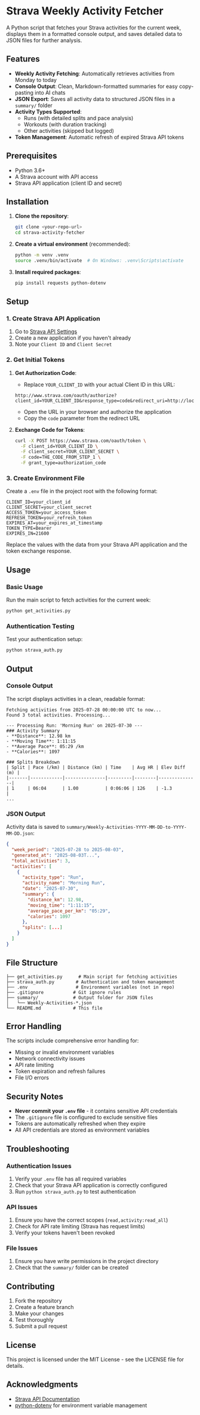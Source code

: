 # Strava Weekly Activity Fetcher

A Python script that fetches your Strava activities for the current week, displays them in a formatted console output, and saves detailed data to JSON files for further analysis.

## Features

- **Weekly Activity Fetching**: Automatically retrieves activities from Monday to today
- **Console Output**: Clean, Markdown-formatted summaries for easy copy-pasting into AI chats
- **JSON Export**: Saves all activity data to structured JSON files in a `summary/` folder
- **Activity Types Supported**:
  - Runs (with detailed splits and pace analysis)
  - Workouts (with duration tracking)
  - Other activities (skipped but logged)
- **Token Management**: Automatic refresh of expired Strava API tokens

## Prerequisites

- Python 3.6+
- A Strava account with API access
- Strava API application (client ID and secret)

## Installation

1. **Clone the repository**:

   ```bash
   git clone <your-repo-url>
   cd strava-activity-fetcher
   ```

2. **Create a virtual environment** (recommended):

   ```bash
   python -m venv .venv
   source .venv/bin/activate  # On Windows: .venv\Scripts\activate
   ```

3. **Install required packages**:

   ```bash
   pip install requests python-dotenv
   ```

## Setup

### 1. Create Strava API Application

1. Go to [Strava API Settings](https://www.strava.com/settings/api)
2. Create a new application if you haven't already
3. Note your `Client ID` and `Client Secret`

### 2. Get Initial Tokens

1. **Get Authorization Code**:
   - Replace `YOUR_CLIENT_ID` with your actual Client ID in this URL:

   ```url
   http://www.strava.com/oauth/authorize?client_id=YOUR_CLIENT_ID&response_type=code&redirect_uri=http://localhost/exchange_token&approval_prompt=force&scope=read,activity:read_all
   ```

   - Open the URL in your browser and authorize the application
   - Copy the `code` parameter from the redirect URL

2. **Exchange Code for Tokens**:

   ```bash
   curl -X POST https://www.strava.com/oauth/token \
     -F client_id=YOUR_CLIENT_ID \
     -F client_secret=YOUR_CLIENT_SECRET \
     -F code=THE_CODE_FROM_STEP_1 \
     -F grant_type=authorization_code
   ```

### 3. Create Environment File

Create a `.env` file in the project root with the following format:

```env
CLIENT_ID=your_client_id
CLIENT_SECRET=your_client_secret
ACCESS_TOKEN=your_access_token
REFRESH_TOKEN=your_refresh_token
EXPIRES_AT=your_expires_at_timestamp
TOKEN_TYPE=Bearer
EXPIRES_IN=21600
```

Replace the values with the data from your Strava API application and the token exchange response.

## Usage

### Basic Usage

Run the main script to fetch activities for the current week:

```bash
python get_activities.py
```

### Authentication Testing

Test your authentication setup:

```bash
python strava_auth.py
```

## Output

### Console Output

The script displays activities in a clean, readable format:

```text
Fetching activities from 2025-07-28 00:00:00 UTC to now...
Found 3 total activities. Processing...

--- Processing Run: 'Morning Run' on 2025-07-30 ---
### Activity Summary
- **Distance**: 12.98 km
- **Moving Time**: 1:11:15
- **Average Pace**: 05:29 /km
- **Calories**: 1097

### Splits Breakdown
| Split | Pace (/km) | Distance (km) | Time    | Avg HR | Elev Diff (m) |
|-------|------------|---------------|---------|--------|---------------|
| 1     | 06:04      | 1.00          | 0:06:06 | 126    | -1.3          |
...
```

### JSON Output

Activity data is saved to `summary/Weekly-Activities-YYYY-MM-DD-to-YYYY-MM-DD.json`:

```json
{
  "week_period": "2025-07-28 to 2025-08-03",
  "generated_at": "2025-08-03T...",
  "total_activities": 3,
  "activities": [
    {
      "activity_type": "Run",
      "activity_name": "Morning Run",
      "date": "2025-07-30",
      "summary": {
        "distance_km": 12.98,
        "moving_time": "1:11:15",
        "average_pace_per_km": "05:29",
        "calories": 1097
      },
      "splits": [...]
    }
  ]
}
```

## File Structure

```text
├── get_activities.py      # Main script for fetching activities
├── strava_auth.py        # Authentication and token management
├── .env                  # Environment variables (not in repo)
├── .gitignore           # Git ignore rules
├── summary/             # Output folder for JSON files
│   └── Weekly-Activities-*.json
└── README.md            # This file
```

## Error Handling

The scripts include comprehensive error handling for:

- Missing or invalid environment variables
- Network connectivity issues
- API rate limiting
- Token expiration and refresh failures
- File I/O errors

## Security Notes

- **Never commit your `.env` file** - it contains sensitive API credentials
- The `.gitignore` file is configured to exclude sensitive files
- Tokens are automatically refreshed when they expire
- All API credentials are stored as environment variables

## Troubleshooting

### Authentication Issues

1. Verify your `.env` file has all required variables
2. Check that your Strava API application is correctly configured
3. Run `python strava_auth.py` to test authentication

### API Issues

1. Ensure you have the correct scopes (`read,activity:read_all`)
2. Check for API rate limiting (Strava has request limits)
3. Verify your tokens haven't been revoked

### File Issues

1. Ensure you have write permissions in the project directory
2. Check that the `summary/` folder can be created

## Contributing

1. Fork the repository
2. Create a feature branch
3. Make your changes
4. Test thoroughly
5. Submit a pull request

## License

This project is licensed under the MIT License - see the LICENSE file for details.

## Acknowledgments

- [Strava API Documentation](https://developers.strava.com/)
- [python-dotenv](https://github.com/theskumar/python-dotenv) for environment variable management
